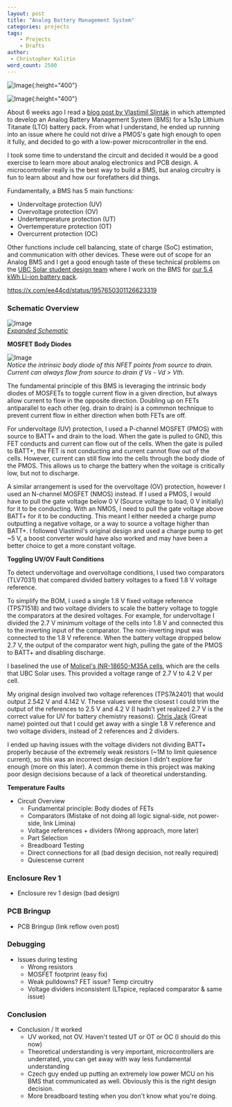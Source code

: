 ```yaml
---
layout: post
title: "Analog Battery Management System"
categories: projects
tags:
    - Projects
    - Drafts
author:
 - Christopher Kalitin
word_count: 2500
---
```

<head>
    <meta property="og:image" content="{{site.url}}/assets/images/must-be-beautiful/Brightside-Pack.png">
</head>

![Image](/assets/images/analog-bms-project/PCB-no-probes.jpg){:height="400"}

![Image](/assets/images/analog-bms-project/module.JPG){:height="400"}

About 6 weeks ago I read a [blog post by Vlastimil Slinták](https://uart.cz/en/2557/lto-bms-development-notes/) in which attempted to develop an Analog Battery Management System (BMS) for a 1s3p Lithium Titanate (LTO) battery pack. From what I understand, he ended up running into an issue where he could not drive a PMOS's gate high enough to open it fully, and decided to go with a low-power microcontroller in the end.

I took some time to understand the circuit and decided it would be a good exercise to learn more about analog electronics and PCB design. A microcontroller really is the best way to build a BMS, but analog circuitry is fun to learn about and how our forefathers did things.

Fundamentally, a BMS has 5 main functions:  
- Undervoltage protection (UV)
- Overvoltage protection (OV)
- Undertemperature protection (UT)
- Overtemperature protection (OT)
- Overcurrent protection (OC)

Other functions include cell balancing, state of charge (SoC) estimation, and communication with other devices. These were out of scope for an Analog BMS and I get a good enough taste of these technical problems on the [UBC Solar student design team](https://ubcsolar.com/) where I work on the BMS for [our 5.4 kWh Li-ion battery pack](https://ckalitin.github.io/ideas/2025/09/29/must-be-beautiful.html).

https://x.com/ee44cd/status/1957650301126623319

### **Schematic Overview**

![Image](/assets/images/analog-bms-project/PCB_schematic.jpg)  
<i><a href="{{site.url}}/assets/images/analog-bms-project/PCB_schematic.jpg">Expanded Schematic</a></i>

**MOSFET Body Diodes**

![Image](/assets/images/analog-bms-project/nfet-body-diode.jpg)  
*Notice the intrinsic body diode of this NFET points from source to drain. Current can always flow from source to drain if Vs - Vd > Vth.*

The fundamental principle of this BMS is leveraging the intrinsic body diodes of MOSFETs to toggle current flow in a given direction, but always allow current to flow in the opposite direction. Doubling up on FETs antiparallel to each other (eg. drain to drain) is a commmon technique to prevent current flow in either direction when both FETs are off.

For undervoltage (UV) protection, I used a P-channel MOSFET (PMOS) with source to BATT+ and drain to the load. When the gate is pulled to GND, this FET conducts and current can flow out of the cells. When the gate is pulled to BATT+, the FET is not conducting and current cannot flow out of the cells. However, current can still flow into the cells through the body diode of the PMOS. This allows us to charge the battery when the voltage is critically low, but not to discharge.

A similar arrangement is used for the overvoltage (OV) protection, however I used an N-channel MOSFET (NMOS) instead. If I used a PMOS, I would have to pull the gate voltage below 0 V (Source voltage to load, 0 V initially) for it to be conducting. With an NMOS, I need to pull the gate voltage above BATT+ for it to be conducting. This meant I either needed a charge pump outputting a negative voltage, or a way to source a voltage higher than BATT+. I followed Vlastimil's original design and used a charge pump to get ~5 V, a boost converter would have also worked and may have been a better choice to get a more constant voltage.

**Toggling UV/OV Fault Conditions**

To detect undervoltage and overvoltage conditions, I used two comparators (TLV7031) that compared divided battery voltages to a fixed 1.8 V voltage reference.

To simplify the BOM, I used a single 1.8 V fixed voltage reference (TPS71518) and two voltage dividers to scale the battery voltage to toggle the comparators at the desired voltages. For example, for undervoltage I divided the 2.7 V minimum voltage of the cells into 1.8 V and connected this to the inverting input of the comparator. The non-inverting input was connected to the 1.8 V reference. When the battery voltage dropped below 2.7 V, the output of the comparator went high, pulling the gate of the PMOS to BATT+ and disabling discharge.

I baselined the use of [Molicel's INR-18650-M35A cells](https://www.molicel.com/wp-content/uploads/INR18650M35A-V2-80096.pdf), which are the cells that UBC Solar uses. This provided a voltage range of 2.7 V to 4.2 V per cell.

My original design involved two voltage references (TPS7A2401) that would output 2.542 V and 4.142 V. These values were the closest I could trim the output of the references to 2.5 V and 4.2 V (I hadn't yet realized 2.7 V is the correct value for UV for battery chemistry reasons). [Chris Jack](https://x.com/ee44cd/status/1957650301126623319) (Great name) pointed out that I could get away with a single 1.8 V reference and two voltage dividers, instead of 2 references and 2 dividers.

I ended up having issues with the voltage dividers not dividing BATT+ properly because of the extremely weak resistors (~1M to limit quiesence current), so this was an incorrect design decision I didn't explore far enough (more on this later). A common theme in this project was making poor design decisions because of a lack of theoretical understanding.

**Temperature Faults**



- Circuit Overview
    - Fundamental principle: Body diodes of FETs
    - Comparators (Mistake of not doing all logic signal-side, not power-side, link Limina)
    - Voltage references + dividers (Wrong approach, more later)
    - Part Selection
    - Breadboard Testing
    - Direct connections for all (bad design decision, not really required)
    - Quiescense current

### **Enclosure Rev 1**

- Enclosure rev 1 design (bad design)

### **PCB Bringup**

- PCB Bringup (link reflow oven post)

### **Debugging**

- Issues during testing
    - Wrong resistors
    - MOSFET footprint (easy fix)
    - Weak pulldowns? FET issue? Temp circuitry
    - Voltage dividers inconsistent (LTspice, replaced comparator & same issue)

### **Conclusion**

- Conclusion / It worked
    - UV worked, not OV. Haven't tested UT or OT or OC (I should do this now)
    - Theoretical understanding is very important, microcontrollers are underrated, you can get away with way less fundamental understanding
    - Czech guy ended up putting an extremely low power MCU on his BMS that communicated as well. Obviously this is the right design decision.
    - More breadboard testing when you don't know what you're doing.
